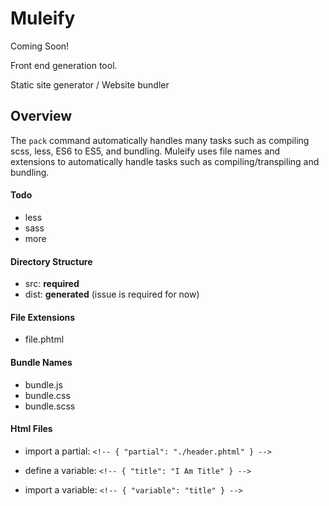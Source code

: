 # Muleify #
Coming Soon!

Front end generation tool.

Static site generator / Website bundler


## Overview ##
The `pack` command automatically handles many tasks such as compiling scss, less, ES6 to ES5, and bundling. Muleify uses file names and extensions to automatically handle tasks such as compiling/transpiling and bundling.


#### Todo ####
- less
- sass
- more


#### Directory Structure ####
- src: **required**
- dist: **generated** (issue is required for now)


#### File Extensions ####
- file.phtml

#### Bundle Names ####
- bundle.js
- bundle.css
- bundle.scss


#### Html Files ####
- import a partial: `<!-- { "partial": "./header.phtml" } -->`

- define a variable: `<!-- { "title": "I Am Title" } -->`

- import a variable: `<!-- { "variable": "title" } -->`
